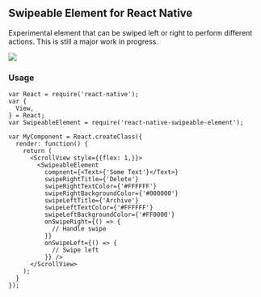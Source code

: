 ## Swipeable Element for React Native
Experimental element that can be swiped left or right to perform different actions. This is still a major work in progress.

![](http://i.imgur.com/dI2njZH.gif)

### Usage
```
var React = require('react-native');
var {
  View,
} = React;
var SwipeableElement = require('react-native-swipeable-element');

var MyComponent = React.createClass({
  render: function() {
    return (
      <ScrollView style={{flex: 1,}}>
        <SwipeableElement
          compnent={<Text>{'Some Text'}</Text>}
          swipeRightTitle={'Delete'}
          swipeRightTextColor={'#FFFFFF'}
          swipeRightBackgroundColor={'#000000'}
          swipeLeftTitle={'Archive'}
          swipeLeftTextColor={'#FFFFFF'}
          swipeLeftBackgroundColor={'#FF0000'}
          onSwipeRight={() => {
            // Handle swipe
          }}
          onSwipeLeft={() => {
            // Swipe left
          }} />
      </ScrollView>
    );
  }
});

```

